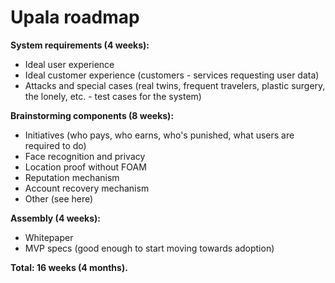 # Upala roadmap

__System requirements (4 weeks):__
- Ideal user experience
- Ideal customer experience (customers - services requesting user data)
- Attacks and special cases (real twins, frequent travelers, plastic surgery, the lonely, etc. - test cases for the system)

__Brainstorming components (8 weeks):__
- Initiatives (who pays, who earns, who's punished, what users are required to do)
- Face recognition and privacy
- Location proof without FOAM
- Reputation mechanism
- Account recovery mechanism
- Other (see here)

__Assembly (4 weeks):__
- Whitepaper
- MVP specs (good enough to start moving towards adoption) 

__Total: 16 weeks (4 months).__
